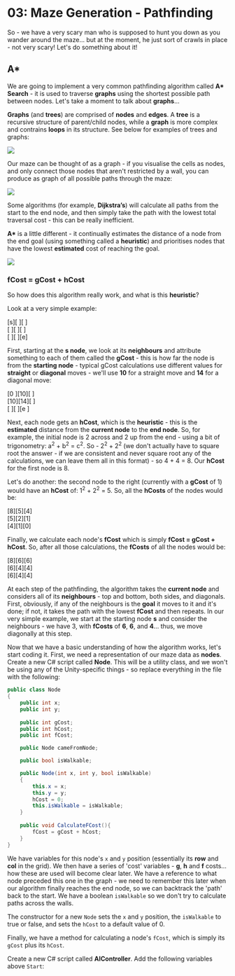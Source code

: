 # 03: Maze Generation - Pathfinding

So - we have a very scary man who is supposed to hunt you down as you wander around the maze... but at the moment, he just sort of crawls in place - not very scary! Let's do something about it!

## A\*

We are going to implement a very common pathfinding algorithm called **A\* Search** - it is used to traverse **graphs** using the shortest possible path between nodes. Let's take a moment to talk about **graphs**...

**Graphs** (and **trees**) are comprised of **nodes** and **edges**. A **tree** is a recursive structure of parent/child nodes, while a **graph** is more complex and contrains **loops** in its structure. See below for examples of trees and graphs:

![](https://techdifferences.com/wp-content/uploads/2018/03/Untitled-1.jpg)

Our maze can be thought of as a graph - if you visualise the cells as nodes, and only connect those nodes that aren't restricted by a wall, you can produce as graph of all possible paths through the maze:

![](http://www.cs.umd.edu/class/spring2019/cmsc132-020X-040X/Project8/maze.png)

Some algorithms (for example, **Dijkstra’s**) will calculate all paths from the start to the end node, and then simply take the path with the lowest total traversal cost - this can be really inefficient. 

**A\*** is a little different - it continually estimates the distance of a node from the end goal (using something called a **heuristic**) and prioritises nodes that have the lowest **estimated** cost of reaching the goal.

![](https://miro.medium.com/max/300/1*iSt-urlSaXDABqhXX6xveQ.png)

### fCost = gCost + hCost

So how does this algorithm really work, and what is this **heuristic**?

Look at a very simple example:

[s][ ][ ]<br/>
[ ][ ][ ]<br/>
[ ][ ][e]

First, starting at the **s node**, we look at its **neighbours** and attribute something to each of them called the **gCost** - this is how far the node is from the **starting node** - typical gCost calculations use different values for **straight** or **diagonal** moves - we'll use **10** for a straight move and **14** for a diagonal move:

[0 ][10][  ]<br/>
[10][14][  ]<br/>
[  ][  ][e ]

Next, each node gets an **hCost**, which is the **heuristic** - this is the **estimated** distance from the **current node** to the **end node**. So, for example, the initial node is 2 across and 2 up from the end - using a bit of trigonometry: a<sup>2</sup> + b<sup>2</sup> = c<sup>2</sup>. So - 2<sup>2</sup> + 2<sup>2</sup> (we don't actually have to square root the answer - if we are consistent and never square root any of the calculations, we can leave them all in this format) - so 4 + 4 = 8. Our **hCost** for the first node is 8.

Let's do another: the second node to the right (currently with a **gCost** of 1) would have an **hCost** of: 1<sup>2</sup> + 2<sup>2</sup> = 5. So, all the **hCosts** of the nodes would be:

[8][5][4]<br/>
[5][2][1]<br/>
[4][1][0]

Finally, we calculate each node's **fCost** which is simply **fCost = gCost + hCost**. So, after all those calculations, the **fCosts** of all the nodes would be:

[8][6][6]<br/>
[6][4][4]<br/>
[6][4][4]

At each step of the pathfinding, the algorithm takes the **current node** and considers all of its **neighbours** - top and bottom, both sides, and diagonals. First, obviously, if any of the neighbours is the **goal** it moves to it and it's done; if not, it takes the path with the lowest **fCost** and then repeats. In our very simple example, we start at the starting node **s** and consider the neighbours - we have 3, with **fCosts** of **6**, **6**, and **4**... thus, we move diagonally at this step.

Now that we have a basic understanding of how the algorithm works, let's start coding it. First, we need a representation of our maze data as **nodes**. Create a new C# script called **Node**. This will be a utility class, and we won't be using any of the Unity-specific things - so replace everything in the file with the following:

```csharp
public class Node
{
    public int x;
    public int y;
    
    public int gCost;
    public int hCost;
    public int fCost;      

    public Node cameFromNode;

    public bool isWalkable;

    public Node(int x, int y, bool isWalkable)
    {
        this.x = x;
        this.y = y;
        hCost = 0;
        this.isWalkable = isWalkable;
    }
    
    public void CalculateFCost(){
        fCost = gCost + hCost;
    } 
}
```

We have variables for this node's `x` and `y` position (essentially its **row** and **col** in the grid). We then have a series of 'cost' variables - **g**, **h** and **f** costs... how these are used will become clear later. We have a reference to what node preceded this one in the graph - we need to remember this later when our algorithm finally reaches the end node, so we can backtrack the 'path' back to the start. We have a boolean `isWalkable` so we don't try to calculate paths across the walls.

The constructor for a new `Node` sets the `x` and `y` position, the `isWalkable` to true or false, and sets the `hCost` to a default value of 0.

Finally, we have a method for calculating a node's `fCost`, which is simply its `gCost` plus its `hCost`.

Create a new C# script called **AIController**. Add the following variables above `Start`:

```csharp

```
